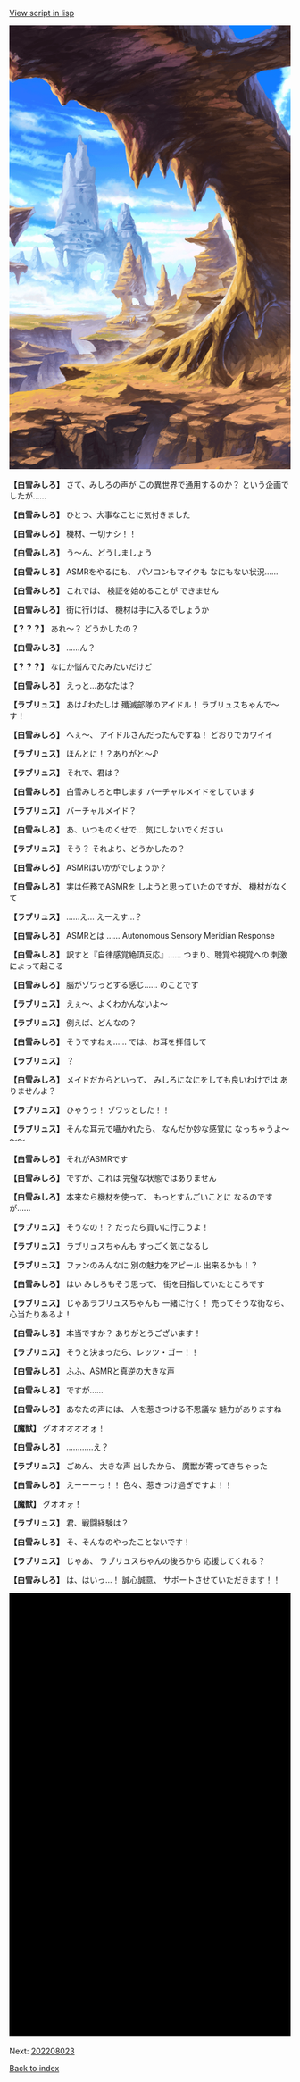 [View script in lisp](../scripts/202208021.txt)

![wild.png](../images/backgrounds/wild.png)

**【白雪みしろ】**
さて、みしろの声が
この異世界で通用するのか？
という企画でしたが……

**【白雪みしろ】**
ひとつ、大事なことに気付きました

**【白雪みしろ】**
機材、一切ナシ！！

**【白雪みしろ】**
う～ん、どうしましょう

**【白雪みしろ】**
ASMRをやるにも、
パソコンもマイクも
なにもない状況……

**【白雪みしろ】**
これでは、
検証を始めることが
できません

**【白雪みしろ】**
街に行けば、
機材は手に入るでしょうか

**【？？？】**
あれ～？
どうかしたの？

**【白雪みしろ】**
……ん？

**【？？？】**
なにか悩んでたみたいだけど

**【白雪みしろ】**
えっと…あなたは？

**【ラブリュス】**
あは♪わたしは
殲滅部隊のアイドル！
ラブリュスちゃんで～す！

**【白雪みしろ】**
へぇ～、
アイドルさんだったんですね！
どおりでカワイイ

**【ラブリュス】**
ほんとに！？ありがと～♪

**【ラブリュス】**
それで、君は？

**【白雪みしろ】**
白雪みしろと申します
バーチャルメイドをしています

**【ラブリュス】**
バーチャルメイド？

**【白雪みしろ】**
あ、いつものくせで…
気にしないでください

**【ラブリュス】**
そう？
それより、どうかしたの？

**【白雪みしろ】**
ASMRはいかがでしょうか？

**【白雪みしろ】**
実は任務でASMRを
しようと思っていたのですが、
機材がなくて

**【ラブリュス】**
……え…
えーえす…？

**【白雪みしろ】**
ASMRとは ……
Autonomous Sensory
Meridian Response

**【白雪みしろ】**
訳すと『自律感覚絶頂反応』……
つまり、聴覚や視覚への
刺激によって起こる

**【白雪みしろ】**
脳がゾワっとする感じ……
のことです

**【ラブリュス】**
えぇ～、よくわかんないよ～

**【ラブリュス】**
例えば、どんなの？

**【白雪みしろ】**
そうですねぇ……
では、お耳を拝借して

**【ラブリュス】**
？

**【白雪みしろ】**
メイドだからといって、
みしろになにをしても良いわけでは
ありませんよ？

**【ラブリュス】**
ひゃうっ！
ゾワッとした！！

**【ラブリュス】**
そんな耳元で囁かれたら、
なんだか妙な感覚に
なっちゃうよ～～～

**【白雪みしろ】**
それがASMRです

**【白雪みしろ】**
ですが、これは
完璧な状態ではありません

**【白雪みしろ】**
本来なら機材を使って、
もっとすんごいことに
なるのですが……

**【ラブリュス】**
そうなの！？
だったら買いに行こうよ！

**【ラブリュス】**
ラブリュスちゃんも
すっごく気になるし

**【ラブリュス】**
ファンのみんなに
別の魅力をアピール
出来るかも！？

**【白雪みしろ】**
はい
みしろもそう思って、
街を目指していたところです

**【ラブリュス】**
じゃあラブリュスちゃんも
一緒に行く！
売ってそうな街なら、心当たりあるよ！

**【白雪みしろ】**
本当ですか？
ありがとうございます！

**【ラブリュス】**
そうと決まったら、レッツ・ゴー！！

**【白雪みしろ】**
ふふ、ASMRと真逆の大きな声

**【白雪みしろ】**
ですが……

**【白雪みしろ】**
あなたの声には、
人を惹きつける不思議な
魅力がありますね

**【魔獣】**
グオオオオオォ！

**【白雪みしろ】**
…………え？

**【ラブリュス】**
ごめん、
大きな声 出したから、
魔獣が寄ってきちゃった

**【白雪みしろ】**
えーーーっ！！
色々、惹きつけ過ぎですよ！！

**【魔獣】**
グオオォ！

**【ラブリュス】**
君、戦闘経験は？

**【白雪みしろ】**
そ、そんなのやったことないです！

**【ラブリュス】**
じゃあ、
ラブリュスちゃんの後ろから
応援してくれる？

**【白雪みしろ】**
は、はいっ…！
誠心誠意、
サポートさせていただきます！！

![bg_black.png](../images/backgrounds/bg_black.png)


Next: [202208023](202208023.md)

[Back to index](index.md)
